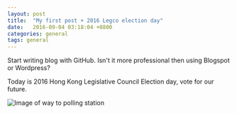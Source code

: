 ```yaml
---
layout: post
title:  "My first post + 2016 Legco election day"
date:   2016-09-04 03:18:04 +0800
categories: general
tags: general
---
```

Start writing blog with GitHub. Isn't it more professional then using Blogspot or Wordpress?

Today is 2016 Hong Kong Legislative Council Election day, vote for our future.

![Image of way to polling station]({{site.baseurl}}/assets/2016-09-04/polling-station.jpg)
